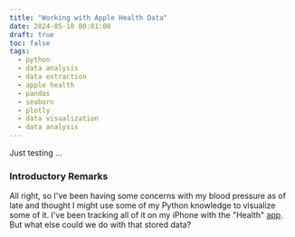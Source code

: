 ```yaml
---
title: "Working with Apple Health Data"
date: 2024-05-10 00:01:00
draft: true
toc: false
tags:
  - python
  - data analysis
  - data extraction
  - apple health
  - pandas
  - seaborn
  - plotly
  - data visualization
  - data analysis
---
```


Just testing ...

### Introductory Remarks 

All right, so I've been having some concerns with my blood pressure as of late and thought I might use some of my Python knowledge to visualize some of it.  I've been tracking all of it on my iPhone with the "Health" [app](https://www.apple.com/ios/health/).  But what else could we do with that stored data?
